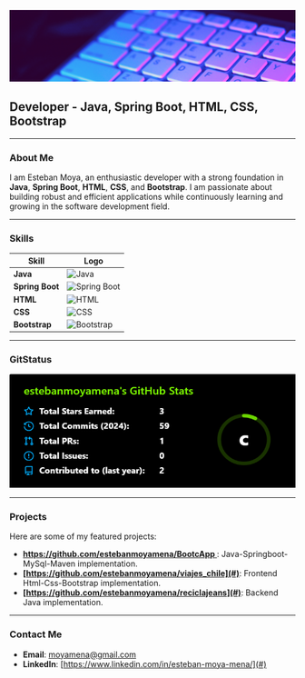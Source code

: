 <p align="center">
    <img src="assets/banner2.gif" alt="Esteban Moya"/>
  </a>
</p>

## Developer - Java, Spring Boot, HTML, CSS, Bootstrap

---

### About Me

I am Esteban Moya, an enthusiastic developer with a strong foundation in **Java**, **Spring Boot**, **HTML**, **CSS**, and **Bootstrap**. I am passionate about building robust and efficient applications while continuously learning and growing in the software development field.

---

### Skills

| Skill          | Logo |
|----------------|------|
| **Java**       | ![Java](https://cdn.jsdelivr.net/gh/devicons/devicon/icons/java/java-original.svg) |
| **Spring Boot**| ![Spring Boot](https://cdn.jsdelivr.net/gh/devicons/devicon/icons/spring/spring-original.svg) |
| **HTML**       | ![HTML](https://cdn.jsdelivr.net/gh/devicons/devicon/icons/html5/html5-original.svg) |
| **CSS**        | ![CSS](https://cdn.jsdelivr.net/gh/devicons/devicon/icons/css3/css3-original.svg) |
| **Bootstrap**  | ![Bootstrap](https://cdn.jsdelivr.net/gh/devicons/devicon/icons/bootstrap/bootstrap-plain.svg) |


---

### GitStatus

<p align="center">
  <a href="https://github-readme-stats.vercel.app/api?username=estebanmoyamena&theme=chartreuse-dark&show_icons=true&hide_border=true&count_private=true" target="_blank">
    <img src="assets/git.png" alt="Esteban Moya" width="600" height="200"/>
  </a>
</p>


---



### Projects

Here are some of my featured projects:

- **[https://github.com/estebanmoyamena/BootcApp ](#)**: Java-Springboot-MySql-Maven implementation.
- **[https://github.com/estebanmoyamena/viajes_chile](#)**: Frontend Html-Css-Bootstrap implementation.
- **[https://github.com/estebanmoyamena/reciclajeans](#)**: Backend Java implementation.

---

### Contact Me

- **Email**: [moyamena@gmail.com](mailto:moyamena@gmail.com)
- **LinkedIn**: [https://www.linkedin.com/in/esteban-moya-mena/](#)



